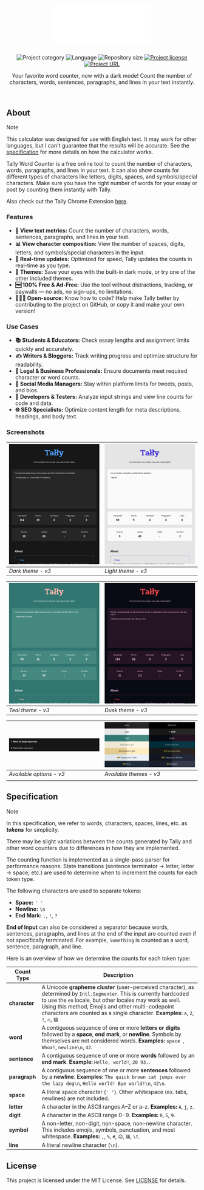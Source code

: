 
<!-- Project Header -->
<div align="center">
	<h1 class="projectName">
		<a href="https://tally.johng.io" title="Tally - Word Counter">
			<img class="projectLogo" src="src/assets/images/logo.svg" alt="Project logo" title="Project logo" width="256">
		</a>
	</h1>
	<p class="projectBadges">
		<img src="https://johng.io/badges/category/App.svg" alt="Project category" title="Project category">
		<img src="https://img.shields.io/github/languages/top/jerboa88/Tally.svg" alt="Language" title="Language">
		<img src="https://img.shields.io/github/repo-size/jerboa88/Tally.svg" alt="Repository size" title="Repository size">
		<a href="LICENSE">
			<img src="https://img.shields.io/github/license/jerboa88/Tally.svg" alt="Project license" title="Project license"/>
		</a>
		<a href="https://tally.johng.io" title="Project URL">
			<img src="https://img.shields.io/website?url=https%3A%2F%2Ftally.johng.io&up_message=tally.johng.io%20%E2%86%97" alt="Project URL" title="Project URL">
		</a>
	</p>
	<p class="projectDesc">
		Your favorite word counter, now with a dark mode! Count the number of characters, words, sentences, paragraphs, and lines in your text instantly.
	</p>
	<br/>
</div>


## About
> [!NOTE]
> This calculator was designed for use with English text. It may work for other languages, but I can't guarantee that the results will be accurate. See the [specification](#specification) for more details on how the calculator works.

Tally Word Counter is a free online tool to count the number of characters, words, paragraphs, and lines in your text. It can also show counts for different types of characters like letters, digits, spaces, and symbols/special characters. Make sure you have the right number of words for your essay or post by counting them instantly with Tally.

Also check out the Tally Chrome Extension [here](https://github.com/jerboa88/Tally-Extension).

### Features
- **🧮 View text metrics:** Count the number of characters, words, sentences, paragraphs, and lines in your text.
- **📊 View character composition:** View the number of spaces, digits, letters, and symbols/special characters in the input.
- **🚀 Real-time updates:** Optimized for speed, Tally updates the counts in real-time as you type.
- **🎨 Themes:** Save your eyes with the built-in dark mode, or try one of the other included themes.
- **🆓 100% Free & Ad-Free:** Use the tool without distractions, tracking, or paywalls — no ads, no sign-ups, no limitations.
- **👨🏻‍💻 Open-source:** Know how to code? Help make Tally better by contributing to the project on GitHub, or copy it and make your own version!

### Use Cases
- **📚 Students & Educators:** Check essay lengths and assignment limits quickly and accurately.
- **✍️ Writers & Bloggers:** Track writing progress and optimize structure for readability.
- **📄 Legal & Business Professionals:** Ensure documents meet required character or word counts.
- **📱 Social Media Managers:** Stay within platform limits for tweets, posts, and bios.
- **🧪 Developers & Testers:** Analyze input strings and view line counts for code and data.
- **🌐 SEO Specialists:** Optimize content length for meta descriptions, headings, and body text.

### Screenshots

| ![Screenshot of Tally's dark theme](screenshots/theme_dark.png) | ![Screenshot of Tally's light theme](screenshots/theme_light.png) |
| --------------------------------------------------------------- | ----------------------------------------------------------------- |
| _Dark theme - v3_                                               | _Light theme - v3_                                                |

| ![Screenshot of Tally's teal theme](screenshots/theme_teal.png) | ![Screenshot of Tally's dusk theme](screenshots/theme_dusk.png) |
| --------------------------------------------------------------- | --------------------------------------------------------------- |
| _Teal theme - v3_                                               | _Dusk theme - v3_                                               |

| ![Screenshot of Tally's available options](screenshots/options.png) | ![Screenshot of Tally's available themes](screenshots/themes.png) |
| ------------------------------------------------------------------- | ----------------------------------------------------------------- |
| _Available options  - v3_                                           | _Available themes - v3_                                           |
|                                                                     |


## Specification
> [!NOTE]
> In this specification, we refer to words, characters, spaces, lines, etc. as **_tokens_** for simplicity.

There may be slight variations between the counts generated by Tally and other word counters due to differences in how they are implemented.

The counting function is implemented as a single-pass parser for performance reasons. State transitions (sentence terminator -> letter, letter -> space, etc.) are used to determine when to increment the counts for each token type.

The following characters are used to separate tokens:
- **Space:** `' '`
- **Newline:** `\n`
- **End Mark:** `.`, `!`, `?`

**End of Input** can also be considered a separator because words, sentences, paragraphs, and lines at the end of the input are counted even if not specifically terminated. For example, `Something` is counted as a word, sentence, paragraph, and line.

Here is an overview of how we determine the counts for each token type:

| Count Type    | Description                                                                                                                                                                                                                                                                                                                    |
| ------------- | ------------------------------------------------------------------------------------------------------------------------------------------------------------------------------------------------------------------------------------------------------------------------------------------------------------------------------ |
| **character** | A Unicode **grapheme cluster** (user-perceived character), as determined by `Intl.Segmenter`. This is currently hardcoded to use the `en` locale, but other locales may work as well. Using this method, Emojis and other multi-codepoint characters are counted as a single character. **Examples:** `a`, `2`, `!`, `🔥`, `貓` |
| **word**      | A contiguous sequence of one or more **letters or digits** followed by a **space**, **end mark**, or **newline**. Symbols by themselves are not considered words. **Examples:** `space `, `Whoa!`, `newline\n`, `42`.                                                                                                          |
| **sentence**  | A contiguous sequence of one or more **words** followed by an **end mark**. **Example:** `Hello, world!`, `20 93.`.                                                                                                                                                                                                            |
| **paragraph** | A contiguous sequence of one or more **sentences** followed by a **newline**. **Examples:** `The quick brown cat jumps over the lazy dog\n`, `Hello world! Bye world!\n`, `42\n`.                                                                                                                                              |
| **space**     | A literal space character (`' '`). Other whitespace (ex. tabs, newlines) are not included.                                                                                                                                                                                                                                     |
| **letter**    | A character in the ASCII ranges A–Z or a–z. **Examples:** `A`, `j`, `z`.                                                                                                                                                                                                                                                       |
| **digit**     | A character in the ASCII range 0-9. **Examples:** `0`, `5`, `9`.                                                                                                                                                                                                                                                               |
| **symbol**    | A non-letter, non-digit, non-space, non-newline character. This includes emojis, symbols, punctuation, and most whitespace. **Examples:** `,`, `%`, `#`, `😊`, `貓`, `\t`.                                                                                                                                                      |
| **line**      | A literal newline character (`\n`).                                                                                                                                                                                                                                                                                            |


## License
This project is licensed under the MIT License. See [LICENSE](LICENSE) for details.

